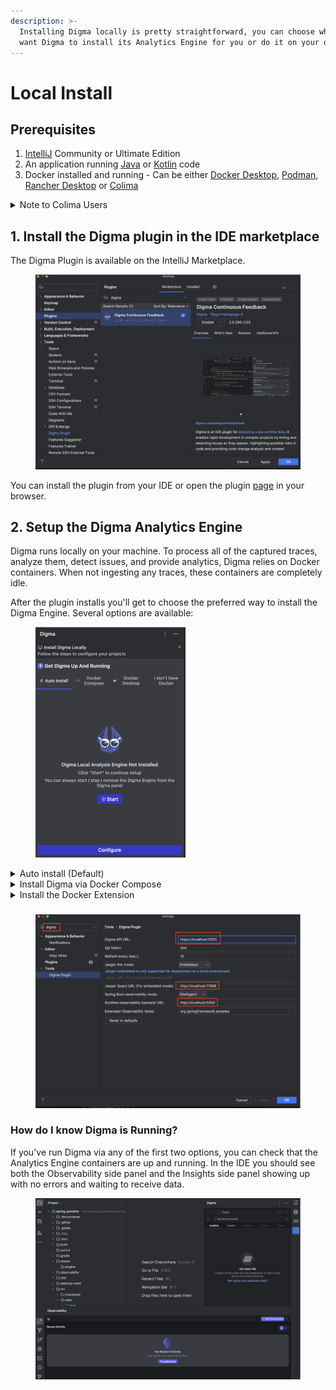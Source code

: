 ```yaml
---
description: >-
  Installing Digma locally is pretty straightforward, you can choose whether you
  want Digma to install its Analytics Engine for you or do it on your own.
---
```


# Local Install

## Prerequisites

1. [IntelliJ](https://www.jetbrains.com/idea/) Community or Ultimate Edition
2. An application running [Java](https://www.java.com/en/) or [Kotlin](https://kotlinlang.org/) code
3. Docker installed and running - Can be either [Docker Desktop](https://www.docker.com/products/docker-desktop/), [Podman](https://podman.io/),  [Rancher Desktop](https://rancherdesktop.io/) or [Colima](https://www.google.com/search?q=colima\&rlz=1C5CHFA\_enUS977US977\&oq=Colima\&gs\_lcrp=EgZjaHJvbWUqBggAEEUYOzIGCAAQRRg7MgYIARBFGDsyBggCEEUYOzIHCAMQABiPAjIGCAQQRRg7MgYIBRBFGDwyBggGEEUYPDIGCAcQRRg80gEIMTUwM2owajSoAgCwAgE\&sourceid=chrome\&ie=UTF-8)&#x20;

<details>

<summary>Note to Colima Users</summary>

Please make sure to set the memory size to at least 3GB as we've had complaints of issues with memory sizes smaller than that.

```bash
colima start --memory 3
```

</details>

## 1. Install the Digma plugin in the IDE marketplace

The Digma Plugin is available on the IntelliJ Marketplace.&#x20;

<figure><img src=".gitbook/assets/image (2) (1) (1) (1) (1) (1).png" alt=""><figcaption></figcaption></figure>

You can install the plugin from your IDE or open the plugin [page](https://plugins.jetbrains.com/plugin/19470-digma-continuous-feedback) in your browser. &#x20;

## 2.  Setup the Digma Analytics Engine

Digma runs locally on your machine. To process all of the captured traces, analyze them, detect issues, and provide analytics, Digma relies on Docker containers. When not ingesting any traces, these containers are completely idle.

After the plugin installs you'll get to choose the preferred way to install the Digma Engine.  Several options are available:

<figure><img src=".gitbook/assets/image (5) (1) (1).png" alt="" width="240"><figcaption></figcaption></figure>

<details>

<summary>Auto install  (Default)</summary>

This is the default option. After installation, the plugin will try to start the Digme Engine containers on your local Docker environment and will offer clear controls to allow you to `Stop` `Start` or `Remove` it.  The benefit of using this approach is that Digma will be able to also update the Engine automatically when a new release becomes available.&#x20;

![](<.gitbook/assets/image (4) (1) (1) (1).png>)

</details>

<details>

<summary>Install Digma via Docker Compose</summary>

You can simply install Digma yourself using the Docker Compose file.&#x20;

Simply select the `Docker Compose` tab from the onboarding page and follow the instructions to download the Docker Compose file and run it locally.

![](<.gitbook/assets/image (6).png>)

Notice that you can use this method to deploy to other Docker platforms Both Rancher Desktop and Podman support the Docker Compose spec so you can use [Rancher Compose](https://rancher.com/docs/rancher/v1.6/en/cattle/rancher-compose/) or  [Podman Compose ](https://docs.podman.io/en/latest/markdown/podman-compose.1.html)respectively. &#x20;

</details>

<details>

<summary>Install the Docker Extension</summary>

Digma also comes bundled as a Docker Extension. If you're using Docker Desktop you can deploy the Digma Engine straight from the Docker Extensions Marketplace. The benefit is that the Engine will run in its own system space and will not create any confusion with the rest of the containers you may be running for other use cases.

You can install the Digma Extension from the Docker Marketplace or by visiting the [extension page](https://hub.docker.com/extensions/digmaai/digma-docker-extension).&#x20;

</details>



###

<figure><img src=".gitbook/assets/image (5).png" alt=""><figcaption></figcaption></figure>

### How do I know Digma is Running?

If you've run Digma via any of the first two options, you can check that the Analytics Engine containers are up and running. In the IDE you should see both the Observability side panel and the Insights side panel showing up with no errors and waiting to receive data.

<figure><img src=".gitbook/assets/image (5) (1).png" alt=""><figcaption></figcaption></figure>



